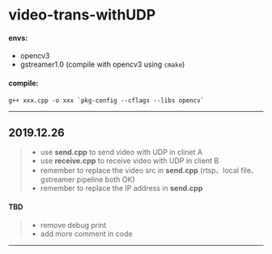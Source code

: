 # video-trans-withUDP

#### envs:
* opencv3
* gstreamer1.0 (compile with opencv3 using `cmake`)
#### compile:
```
g++ xxx.cpp -o xxx `pkg-config --cflags --libs opencv`
```
----
## 2019.12.26
> * use **send.cpp** to send video with UDP  in clinet A  
> * use **receive.cpp** to receive video with UDP in client B  
> * remember to replace the video src in **send.cpp** (rtsp、local file、gstreamer pipeline both OK)  
> * remember to replace the IP address in **send.cpp**  
#### TBD
> * remove debug print
> * add more comment in code  
  
----
